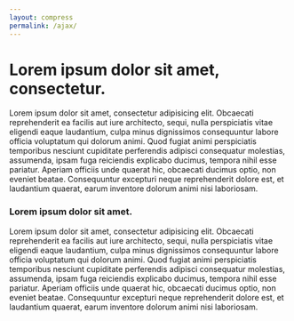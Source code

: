 ```yaml
---
layout: compress
permalink: /ajax/
---
```


# Lorem ipsum dolor sit amet, consectetur.

Lorem ipsum dolor sit amet, consectetur adipisicing elit. Obcaecati reprehenderit ea facilis aut iure architecto, sequi, nulla perspiciatis vitae eligendi eaque laudantium, culpa minus dignissimos consequuntur labore officia voluptatum qui dolorum animi. Quod fugiat animi perspiciatis temporibus nesciunt cupiditate perferendis adipisci consequatur molestias, assumenda, ipsam fuga reiciendis explicabo ducimus, tempora nihil esse pariatur. Aperiam officiis unde quaerat hic, obcaecati ducimus optio, non eveniet beatae. Consequuntur excepturi neque reprehenderit dolore est, et laudantium quaerat, earum inventore dolorum animi nisi laboriosam.

### Lorem ipsum dolor sit amet.

Lorem ipsum dolor sit amet, consectetur adipisicing elit. Obcaecati reprehenderit ea facilis aut iure architecto, sequi, nulla perspiciatis vitae eligendi eaque laudantium, culpa minus dignissimos consequuntur labore officia voluptatum qui dolorum animi. Quod fugiat animi perspiciatis temporibus nesciunt cupiditate perferendis adipisci consequatur molestias, assumenda, ipsam fuga reiciendis explicabo ducimus, tempora nihil esse pariatur. Aperiam officiis unde quaerat hic, obcaecati ducimus optio, non eveniet beatae. Consequuntur excepturi neque reprehenderit dolore est, et laudantium quaerat, earum inventore dolorum animi nisi laboriosam.
